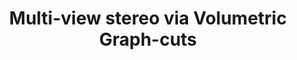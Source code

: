 ---
title: "Multi-view stereo via Volumetric Graph-cuts"
year: 2005
pdf_url: "http://www.robots.ox.ac.uk/~phst/Papers/CVPR05/George_cvpr2005.pdf"
category: "vision"
author_list: "George Vogiatzis, Philip H.S. Torr, R. Cipolla"
grant: "NULL"
pub_in: "In Proceedings of IEEE Conference of Computer Vision and Pattern Recognition"
---